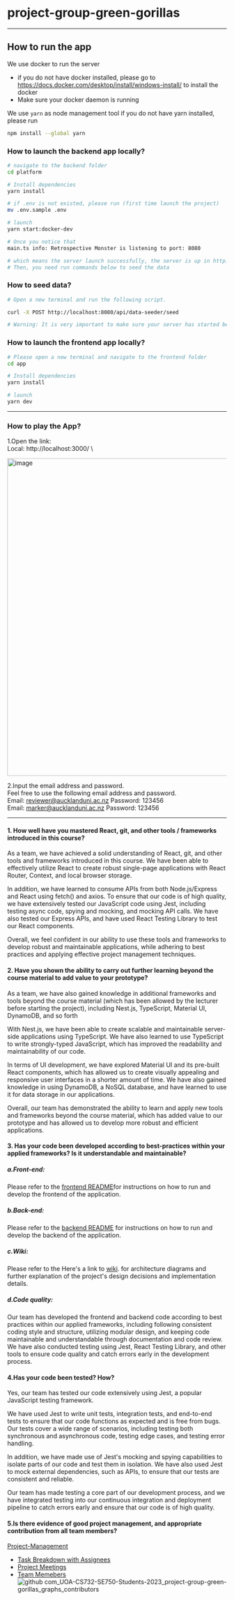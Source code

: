 # project-group-green-gorillas
***

## How to run the app

We use docker to run the server
- if you do not have docker installed, please go to https://docs.docker.com/desktop/install/windows-install/ to install the docker
- Make sure your docker daemon is running

We use `yarn` as node management tool
if you do not have yarn installed, please run
```bash
npm install --global yarn
```

### How to launch the backend app locally?
```bash
# navigate to the backend folder
cd platform

# Install dependencies
yarn install 

# if .env is not existed, please run (first time launch the project)
mv .env.sample .env

# launch
yarn start:docker-dev

# Once you notice that
main.ts info: Retrospective Monster is listening to port: 8080

# which means the server launch successfully, the server is up in http://localhost:8080
# Then, you need run commands below to seed the data

```


### How to seed data?
```bash
# Open a new terminal and run the following script.

curl -X POST http://localhost:8080/api/data-seeder/seed 

# Warning: It is very important to make sure your server has started before running this code in your terminal
```



### How to launch the frontend app locally?
```bash
# Please open a new terminal and navigate to the frontend folder
cd app

# Install dependencies
yarn install 

# launch
yarn dev
```
***

### How to play the App?

1.Open the link: \
Local:   http://localhost:3000/  \

<img width="729" alt="image" src="https://github.com/UOA-CS732-SE750-Students-2023/project-group-green-gorillas/assets/80732580/b033f6f5-9483-4232-b892-fa8f15fcbdd2">


2.Input the email address and password.\
Feel free to use the following email address and password.\
Email: reviewer@aucklanduni.ac.nz Password: 123456\
Email: marker@aucklanduni.ac.nz Password: 123456
***

#### 1. How well have you mastered React, git, and other tools / frameworks introduced in this course?
As a team, we have achieved a solid understanding of React, git, and other tools and frameworks introduced in this course. We have been able to effectively utilize React to create robust single-page applications with React Router, Context, and local browser storage.

In addition, we have learned to consume APIs from both Node.js/Express and React using fetch() and axios. To ensure that our code is of high quality, we have extensively tested our JavaScript code using Jest, including testing async code, spying and mocking, and mocking API calls. We have also tested our Express APIs, and have used React Testing Library to test our React components.

Overall, we feel confident in our ability to use these tools and frameworks to develop robust and maintainable applications, while adhering to best practices and applying effective project management techniques.
#### 2. Have you shown the ability to carry out further learning beyond the course material to add value to your prototype?
As a team, we have also gained knowledge in additional frameworks and tools beyond the course material (which has been allowed by the lecturer before starting the project), including Nest.js, TypeScript, Material UI, DynamoDB, and so forth

With Nest.js, we have been able to create scalable and maintainable server-side applications using TypeScript. We have also learned to use TypeScript to write strongly-typed JavaScript, which has improved the readability and maintainability of our code.

In terms of UI development, we have explored Material UI and its pre-built React components, which has allowed us to create visually appealing and responsive user interfaces in a shorter amount of time. We have also gained knowledge in using DynamoDB, a NoSQL database, and have learned to use it for data storage in our applications.

Overall, our team has demonstrated the ability to learn and apply new tools and frameworks beyond the course material, which has added value to our prototype and has allowed us to develop more robust and efficient applications.

#### 3. Has your code been developed according to best-practices within your applied frameworks? Is it understandable and maintainable?
##### a.Front-end:
Please refer to the [frontend README](https://github.com/UOA-CS732-SE750-Students-2023/project-group-green-gorillas/wiki/How-to-run-Retrospective-Monster-Client%3F)for instructions on how to run and develop the frontend of the application.
##### b.Back-end:
Please refer to the [backend README](https://github.com/UOA-CS732-SE750-Students-2023/project-group-green-gorillas/wiki/How-to-run-Retrospective-Monster-Server%3F) for instructions on how to run and develop the backend of the application.
##### c.Wiki:
Please refer to the Here's a link to [wiki](https://github.com/UOA-CS732-SE750-Students-2023/project-group-green-gorillas/wiki).
for architecture diagrams and further explanation of the project's design decisions and implementation details.
##### d.Code quality:
Our team has developed the frontend and backend code according to best practices within our applied frameworks, including following consistent coding style and structure, utilizing modular design, and keeping code maintainable and understandable through documentation and code review. We have also conducted testing using Jest, React Testing Library, and other tools to ensure code quality and catch errors early in the development process.

#### 4.Has your code been tested? How?
Yes, our team has tested our code extensively using Jest, a popular JavaScript testing framework.

We have used Jest to write unit tests, integration tests, and end-to-end tests to ensure that our code functions as expected and is free from bugs. Our tests cover a wide range of scenarios, including testing both synchronous and asynchronous code, testing edge cases, and testing error handling.

In addition, we have made use of Jest's mocking and spying capabilities to isolate parts of our code and test them in isolation. We have also used Jest to mock external dependencies, such as APIs, to ensure that our tests are consistent and reliable.

Our team has made testing a core part of our development process, and we have integrated testing into our continuous integration and deployment pipeline to catch errors early and ensure that our code is of high quality.
#### 5.Is there evidence of good project management, and appropriate contribution from all team members?
[Project-Management](https://github.com/UOA-CS732-SE750-Students-2023/project-group-green-gorillas/wiki/Project-Management)
* [Task Breakdown with Assignees](https://docs.google.com/spreadsheets/d/1PfMBGzP6S07vUS5GrxpW0-qTBU9FCGQMnis5TYSS9ww/edit?usp=sharing)
* [Project Meetings](https://github.com/UOA-CS732-SE750-Students-2023/project-group-green-gorillas/wiki/Project-Meeting)
* [Team Memebers](https://github.com/UOA-CS732-SE750-Students-2023/project-group-green-gorillas/wiki/Team-members)
![github com_UOA-CS732-SE750-Students-2023_project-group-green-gorillas_graphs_contributors](https://github.com/UOA-CS732-SE750-Students-2023/project-group-green-gorillas/assets/80732580/5faf084b-4417-4607-a398-cf860f3d431e)




